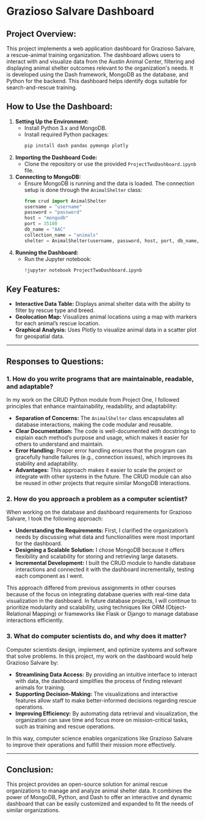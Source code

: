 # Grazioso Salvare Dashboard

## Project Overview:
This project implements a web application dashboard for Grazioso Salvare, a rescue-animal training organization. The dashboard allows users to interact with and visualize data from the Austin Animal Center, filtering and displaying animal shelter outcomes relevant to the organization's needs. It is developed using the Dash framework, MongoDB as the database, and Python for the backend. This dashboard helps identify dogs suitable for search-and-rescue training.

## How to Use the Dashboard:
1. **Setting Up the Environment:**
   - Install Python 3.x and MongoDB.
   - Install required Python packages:
     ```bash
     pip install dash pandas pymongo plotly
     ```
2. **Importing the Dashboard Code:**
   - Clone the repository or use the provided `ProjectTwoDashboard.ipynb` file.
3. **Connecting to MongoDB:**
   - Ensure MongoDB is running and the data is loaded. The connection setup is done through the `AnimalShelter` class:
     ```python
     from crud import AnimalShelter
     username = "username"
     password = "password"
     host = "mongodb"
     port = 35180
     db_name = "AAC"
     collection_name = "animals"
     shelter = AnimalShelter(username, password, host, port, db_name, collection_name)
     ```
4. **Running the Dashboard:**
   - Run the Jupyter notebook:
     ```bash
     !jupyter notebook ProjectTwoDashboard.ipynb
     ```

## Key Features:
- **Interactive Data Table:** Displays animal shelter data with the ability to filter by rescue type and breed.
- **Geolocation Map:** Visualizes animal locations using a map with markers for each animal’s rescue location.
- **Graphical Analysis:** Uses Plotly to visualize animal data in a scatter plot for geospatial data.

---

## Responses to Questions:

### 1. How do you write programs that are maintainable, readable, and adaptable?
In my work on the CRUD Python module from Project One, I followed principles that enhance maintainability, readability, and adaptability:
- **Separation of Concerns:** The `AnimalShelter` class encapsulates all database interactions, making the code modular and reusable.
- **Clear Documentation:** The code is well-documented with docstrings to explain each method’s purpose and usage, which makes it easier for others to understand and maintain.
- **Error Handling:** Proper error handling ensures that the program can gracefully handle failures (e.g., connection issues), which improves its stability and adaptability.
- **Advantages:** This approach makes it easier to scale the project or integrate with other systems in the future. The CRUD module can also be reused in other projects that require similar MongoDB interactions.
  
### 2. How do you approach a problem as a computer scientist?
When working on the database and dashboard requirements for Grazioso Salvare, I took the following approach:
- **Understanding the Requirements:** First, I clarified the organization’s needs by discussing what data and functionalities were most important for the dashboard.
- **Designing a Scalable Solution:** I chose MongoDB because it offers flexibility and scalability for storing and retrieving large datasets.
- **Incremental Development:** I built the CRUD module to handle database interactions and connected it with the dashboard incrementally, testing each component as I went.
  
This approach differed from previous assignments in other courses because of the focus on integrating database queries with real-time data visualization in the dashboard. In future database projects, I will continue to prioritize modularity and scalability, using techniques like ORM (Object-Relational Mapping) or frameworks like Flask or Django to manage database interactions efficiently.

### 3. What do computer scientists do, and why does it matter?
Computer scientists design, implement, and optimize systems and software that solve problems. In this project, my work on the dashboard would help Grazioso Salvare by:
- **Streamlining Data Access:** By providing an intuitive interface to interact with data, the dashboard simplifies the process of finding relevant animals for training.
- **Supporting Decision-Making:** The visualizations and interactive features allow staff to make better-informed decisions regarding rescue operations.
- **Improving Efficiency:** By automating data retrieval and visualization, the organization can save time and focus more on mission-critical tasks, such as training and rescue operations.

In this way, computer science enables organizations like Grazioso Salvare to improve their operations and fulfill their mission more effectively.

---

## Conclusion:
This project provides an open-source solution for animal rescue organizations to manage and analyze animal shelter data. It combines the power of MongoDB, Python, and Dash to offer an interactive and dynamic dashboard that can be easily customized and expanded to fit the needs of similar organizations.